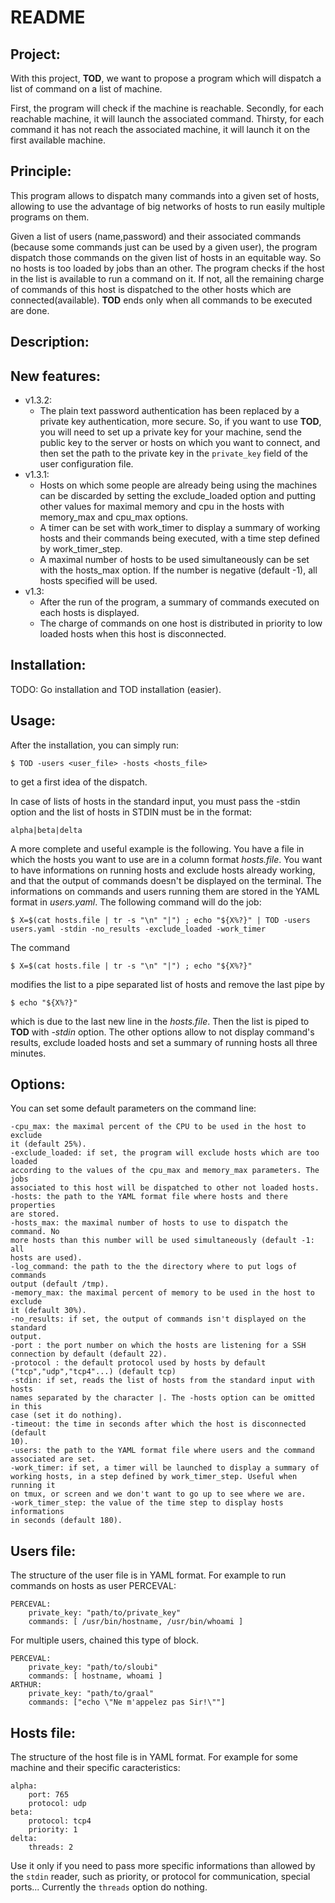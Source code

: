 README
======

Project:
--------
With this project, **TOD**, we want to propose a program which will dispatch
a list of command on a list of machine.

First, the program will check if the machine is reachable. Secondly, for
each reachable machine, it will launch the associated command. Thirsty, for
each command it has not reach the associated machine, it will launch it on
the first available machine.

Principle:
----------
This program allows to dispatch many commands into a given set of hosts,
allowing to use the advantage of big networks of hosts to run easily
multiple programs on them.

Given a list of users (name,password) and their associated commands (because
some commands just can be used by a given user), the program dispatch those
commands on the given list of hosts in an equitable way. So no hosts is too
loaded by jobs than an other. The program checks if the host in the list is
available to run a command on it. If not, all the remaining charge of
commands of this host is dispatched to the other hosts which are
connected(available). **TOD** ends only when all commands to be executed are
done.

Description:
------------

New features:
-------------
* v1.3.2:
    * The plain text password authentication has been replaced by a private
      key authentication, more secure. So, if you want to use **TOD**, you
      will need to set up a private key for your machine, send the public
      key to the server or hosts on which you want to connect, and then set
      the path to the private key in the `private_key` field of the user
      configuration file.
* v1.3.1:
    * Hosts on which some people are already being using the machines can be
      discarded by setting the exclude_loaded option and putting other
      values for maximal memory and cpu in the hosts with memory_max and
      cpu_max options.
    * A timer can be set with work_timer to display a summary of working
      hosts and their commands being executed, with a time step defined by
      work_timer_step.
    * A maximal number of hosts to be used simultaneously can be set with
      the hosts_max option. If the number is negative (default -1), all
      hosts specified will be used.
* v1.3:
    * After the run of the program, a summary of commands executed on each
      hosts is displayed.
    * The charge of commands on one host is distributed in priority to low
      loaded hosts when this host is disconnected.

Installation:
-------------
TODO: Go installation and TOD installation (easier).

Usage:
------
After the installation, you can simply run:
```
$ TOD -users <user_file> -hosts <hosts_file>
```
to get a first idea of the dispatch.

In case of lists of hosts in the standard input, you must pass the -stdin
option and the list of hosts in STDIN must be in the format:
```
alpha|beta|delta
```

A more complete and useful example is the following. You have a file in
which the hosts you want to use are in a column format *hosts.file*. You
want to have informations on running hosts and exclude hosts already
working, and that the output of commands doesn't be displayed on the
terminal. The informations on commands and users running them are stored in
the YAML format in *users.yaml*. The following command will do the job:
```
$ X=$(cat hosts.file | tr -s "\n" "|") ; echo "${X%?}" | TOD -users users.yaml -stdin -no_results -exclude_loaded -work_timer
```
The command
```
$ X=$(cat hosts.file | tr -s "\n" "|") ; echo "${X%?}"
```
modifies the list to a pipe separated list of hosts and remove the last pipe
by
```
$ echo "${X%?}"
```
which is due to the last new line in the *hosts.file*. Then the list is
piped to **TOD** with *-stdin* option. The other options allow to not
display command's results, exclude loaded hosts and set a summary of running
hosts all three minutes.

Options:
--------
You can set some default parameters on the command line:

```
-cpu_max: the maximal percent of the CPU to be used in the host to exclude
it (default 25%).
-exclude_loaded: if set, the program will exclude hosts which are too loaded
according to the values of the cpu_max and memory_max parameters. The jobs
associated to this host will be dispatched to other not loaded hosts.
-hosts: the path to the YAML format file where hosts and there properties
are stored.
-hosts_max: the maximal number of hosts to use to dispatch the command. No
more hosts than this number will be used simultaneously (default -1: all
hosts are used).
-log_command: the path to the the directory where to put logs of commands
output (default /tmp).
-memory_max: the maximal percent of memory to be used in the host to exclude
it (default 30%).
-no_results: if set, the output of commands isn't displayed on the standard
output.
-port : the port number on which the hosts are listening for a SSH
connection by default (default 22).
-protocol : the default protocol used by hosts by default
("tcp","udp","tcp4"...) (default tcp)
-stdin: if set, reads the list of hosts from the standard input with hosts
names separated by the character |. The -hosts option can be omitted in this
case (set it do nothing).
-timeout: the time in seconds after which the host is disconnected (default
10).
-users: the path to the YAML format file where users and the command
associated are set.
-work_timer: if set, a timer will be launched to display a summary of
working hosts, in a step defined by work_timer_step. Useful when running it
on tmux, or screen and we don't want to go up to see where we are.
-work_timer_step: the value of the time step to display hosts informations
in seconds (default 180).
```

Users file:
-----------
The structure of the user file is in YAML format.
For example to run commands on hosts as user PERCEVAL:
```
PERCEVAL:
    private_key: "path/to/private_key"
    commands: [ /usr/bin/hostname, /usr/bin/whoami ]
```
For multiple users, chained this type of block.
```
PERCEVAL:
    private_key: "path/to/sloubi"
    commands: [ hostname, whoami ]
ARTHUR:
    private_key: "path/to/graal"
    commands: ["echo \"Ne m'appelez pas Sir!\""]
```

Hosts file:
-----------
The structure of the host file is in YAML format.
For example for some machine and their specific caracteristics:
```
alpha:
    port: 765
    protocol: udp
beta:
    protocol: tcp4
    priority: 1
delta:
    threads: 2
```

Use it only if you need to pass more specific informations than allowed by
the `stdin` reader, such as priority, or protocol for communication, special
ports... Currently the `threads` option do nothing.
